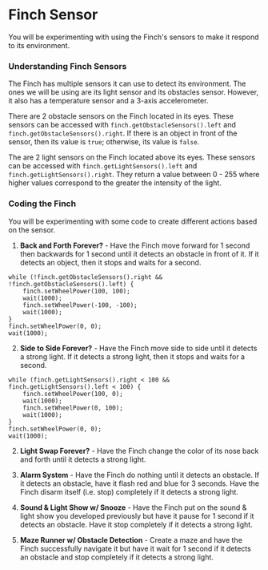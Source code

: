 # Finch Sensor

You will be experimenting with using the Finch's sensors to make it respond to its environment.  

### Understanding Finch Sensors
The Finch has multiple sensors it can use to detect its environment.  The ones we will be using are its light sensor and its obstacles sensor.  However, it also has a temperature sensor and a 3-axis accelerometer.  

There are 2 obstacle sensors on the Finch located in its eyes.  These sensors can be accessed with `finch.getObstacleSensors().left` and `finch.getObstacleSensors().right`.  If there is an object in front of the sensor, then its value is `true`; otherwise, its value is `false`.

The are 2 light sensors on the Finch located above its eyes.  These sensors can be accessed with `finch.getLightSensors().left` and `finch.getLightSensors().right`.  They return a value between 0 - 255 where higher values correspond to the greater the intensity of the light.

### Coding the Finch
You will be experimenting with some code to create different actions based on the sensor.

1. **Back and Forth Forever?** - Have the Finch move forward for 1 second then backwards for 1 second until it detects an obstacle in front of it.  If it detects an object, then it stops and waits for a second.
```
while (!finch.getObstacleSensors().right && !finch.getObstacleSensors().left) {
    finch.setWheelPower(100, 100);
    wait(1000);
    finch.setWheelPower(-100, -100);
    wait(1000);
}
finch.setWheelPower(0, 0);
wait(1000);
```
2. **Side to Side Forever?** - Have the Finch move side to side until it detects a strong light.  If it detects a strong light, then it stops and waits for a second.
```
while (finch.getLightSensors().right < 100 && finch.getLightSensors().left < 100) {
    finch.setWheelPower(100, 0);
    wait(1000);
    finch.setWheelPower(0, 100);
    wait(1000);
}
finch.setWheelPower(0, 0);
wait(1000);
```
2. **Light Swap Forever?** - Have the Finch change the color of its nose back and forth until it detects a strong light.

4. **Alarm System** - Have the Finch do nothing until it detects an obstacle.  If it detects an obstacle, have it flash red and blue for 3 seconds.  Have the Finch disarm itself (i.e. stop) completely if it detects a strong light.

4. **Sound & Light Show w/ Snooze** - Have the Finch put on the sound & light show you developed previously but have it pause for 1 second if it detects an obstacle.  Have it stop completely if it detects a strong light.

4. **Maze Runner w/ Obstacle Detection** - Create a maze and have the Finch successfully navigate it but have it wait for 1 second if it detects an obstacle and stop completely if it detects a strong light.
